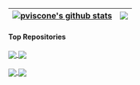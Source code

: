 | <a href="[https://github.com/pviscone/github-readme-stats"><img align="center" src="https://github-readme-stats-blue-three-52.vercel.app/api?username=pviscone&show_icons=true&include_all_commits=true&theme=default&hide_border=true&hide_rank=true](https://github-readme-stats.vercel.app/api?username=pviscone&count_private=true&show_icons=true)" alt="pviscone's github stats" /></a> | <a href="https://github.com/pviscone/github-readme-stats"><img align="center" src="https://github-readme-stats-blue-three-52.vercel.app/api/top-langs/?username=pviscone&layout=compact&theme=default&hide_border=true&hide=jupyter%20notebook%2Cmakefile%2Ccss%2Chtml%2Cjavascript%2Ctex%2Cperl%2Cjava&langs_count=8&exclude_repo=Cpp-Repo-Template%2CArcHEP" /></a> |
| ------------- | ------------- |

#### Top Repositories

<a href="https://github.com/pviscone/ArcHEP">
  <img align="center" src="https://github-readme-stats-blue-three-52.vercel.app/api/pin/?username=pviscone&repo=ArcHEP" />
</a>
<a href="https://github.com/pviscone/MLPy">
  <img align="center" src="https://github-readme-stats-blue-three-52.vercel.app/api/pin/?username=pviscone&repo=MLPy" />
</a>


<br />
<br />

<a href="https://github.com/pviscone/flowmodoro">
  <img align="center" src="https://github-readme-stats-blue-three-52.vercel.app/api/pin/?username=pviscone&repo=flowmodoro" />
</a>
<a href="https://github.com/pviscone/TrackG4">
  <img align="center" src="https://github-readme-stats-blue-three-52.vercel.app/api/pin/?username=pviscone&repo=TrackG4" />
</a>


